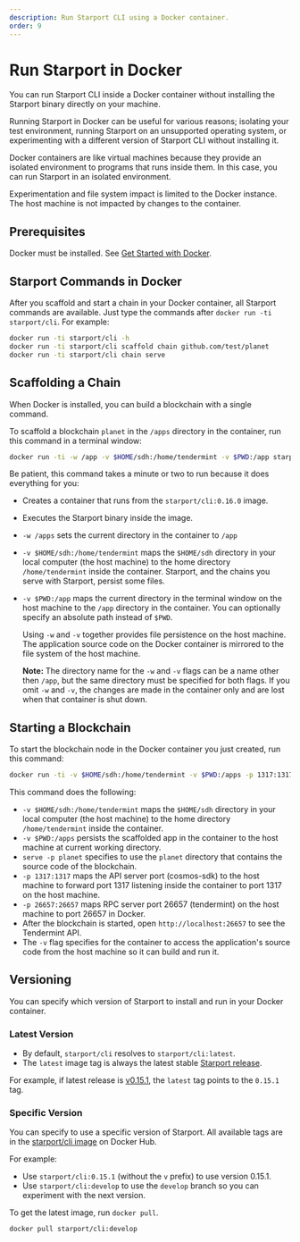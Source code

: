 ```yaml
---
description: Run Starport CLI using a Docker container.
order: 9
---
```


# Run Starport in Docker

You can run Starport CLI inside a Docker container without installing the Starport binary directly on your machine.

Running Starport in Docker can be useful for various reasons; isolating your test environment, running Starport on an unsupported operating system, or experimenting with a different version of Starport CLI without installing it.

Docker containers are like virtual machines because they provide an isolated environment to programs that runs inside them. In this case, you can run Starport in an isolated environment.

Experimentation and file system impact is limited to the Docker instance. The host machine is not impacted by changes to the container.

## Prerequisites

Docker must be installed. See [Get Started with Docker](https://www.docker.com/get-started).

## Starport Commands in Docker

After you scaffold and start a chain in your Docker container, all Starport commands are available. Just type the commands after `docker run -ti starport/cli`. For example:

```bash
docker run -ti starport/cli -h
docker run -ti starport/cli scaffold chain github.com/test/planet
docker run -ti starport/cli chain serve
```

## Scaffolding a Chain

When Docker is installed, you can build a blockchain with a single command.

To scaffold a blockchain `planet` in the `/apps` directory in the container, run this command in a terminal window:

```bash
docker run -ti -w /app -v $HOME/sdh:/home/tendermint -v $PWD:/app starport/cli:0.16.0 app github.com/hello/planet
```

Be patient, this command takes a minute or two to run because it does everything for you:

- Creates a container that runs from the `starport/cli:0.16.0` image.
- Executes the Starport binary inside the image.
- `-w /apps` sets the current directory in the container to `/app`
- `-v $HOME/sdh:/home/tendermint` maps the `$HOME/sdh` directory in your local computer (the host machine) to the home directory `/home/tendermint` inside the container. Starport, and the chains you serve with Starport, persist some files.
- `-v $PWD:/app` maps the current directory in the terminal window on the host machine to the `/app` directory in the container. You can optionally specify an absolute path instead of `$PWD`.

    Using `-w` and `-v` together provides file persistence on the host machine. The application source code on the Docker container is mirrored to the file system of the host machine.

    **Note:** The directory name for the `-w` and `-v` flags can be a name other then `/app`, but the same directory must be specified for both flags. If you omit `-w` and `-v`, the changes are made in the container only and are lost when that container is shut down.

## Starting a Blockchain

To start the blockchain node in the Docker container you just created, run this command:

```bash
docker run -ti -v $HOME/sdh:/home/tendermint -v $PWD:/apps -p 1317:1317 -p 26657:26657 starport/cli:0.16.0 serve -p planet
```

This command does the following:

- `-v $HOME/sdh:/home/tendermint` maps the `$HOME/sdh` directory in your local computer (the host machine) to the home directory `/home/tendermint` inside the container.
- `-v $PWD:/apps` persists the scaffolded app in the container to the host machine at current working directory.
- `serve -p planet` specifies to use the `planet` directory that contains the source code of the blockchain.
- `-p 1317:1317` maps the API server port (cosmos-sdk) to the host machine to forward port 1317 listening inside the container to port 1317 on the host machine.
- `-p 26657:26657` maps RPC server port 26657 (tendermint) on the host machine to port 26657 in Docker.
- After the blockchain is started, open `http://localhost:26657` to see the Tendermint API.
- The `-v` flag specifies for the container to access the application's source code from the host machine so it can build and run it.

## Versioning

You can specify which version of Starport to install and run in your Docker container.

### Latest Version

- By default, `starport/cli` resolves to `starport/cli:latest`.
- The `latest` image tag is always the latest stable [Starport release](https://github.com/tendermint/starport/releases).

For example, if latest release is [v0.15.1](https://github.com/tendermint/starport/releases/tag/v0.15.1), the `latest` tag points to the `0.15.1` tag.

### Specific Version

You can specify to use a specific version of Starport. All available tags are in the [starport/cli image](https://hub.docker.com/repository/docker/starport/cli/tags?page=1&ordering=last_updated) on Docker Hub.

For example:

- Use `starport/cli:0.15.1` (without the `v` prefix) to use version 0.15.1.
- Use `starport/cli:develop` to use the `develop` branch so you can experiment with the next version.

To get the latest image, run `docker pull`.

```bash
docker pull starport/cli:develop
```

